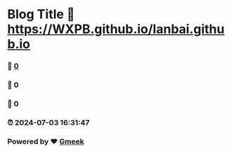 # Blog Title :link: https://WXPB.github.io/lanbai.github.io 
### :page_facing_up: [0](https://WXPB.github.io/lanbai.github.io/tag.html) 
### :speech_balloon: 0 
### :hibiscus: 0 
### :alarm_clock: 2024-07-03 16:31:47 
### Powered by :heart: [Gmeek](https://github.com/Meekdai/Gmeek)
